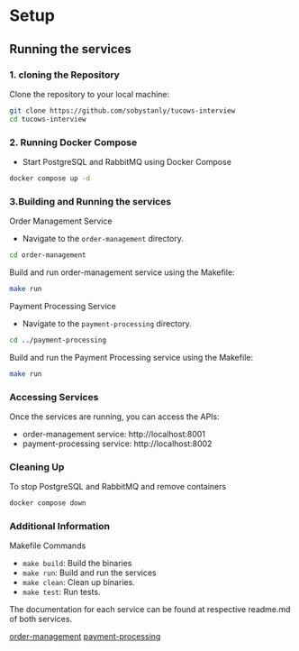 # Setup

## Running the services

### 1. cloning the Repository
Clone the repository to your local machine:

```bash
git clone https://github.com/sobystanly/tucows-interview
cd tucows-interview
```
### 2. Running Docker Compose
- Start PostgreSQL and RabbitMQ using Docker Compose

```bash
docker compose up -d
```
### 3.Building and Running the services
Order Management Service
- Navigate to the `order-management` directory.

```bash
cd order-management
```
Build and run order-management service using the Makefile:

```bash
make run
```
Payment Processing Service
- Navigate to the `payment-processing` directory.

```bash
cd ../payment-processing
```
Build and run the Payment Processing service using the Makefile:

```bash
make run
```

### Accessing Services
Once the services are running, you can access the APIs:
- order-management service: http://localhost:8001
- payment-processing service: http://localhost:8002

### Cleaning Up
To stop PostgreSQL and RabbitMQ and remove containers

```bash
docker compose down
```

### Additional Information
Makefile Commands
- `make build`: Build the binaries
- `make run`: Build and run the services
- `make clean`: Clean up binaries.
- `make test`: Run tests.

The documentation for each service can be found at respective readme.md of both services.

[order-management](order-management/README.md)
[payment-processing](payment-processing/README.md)